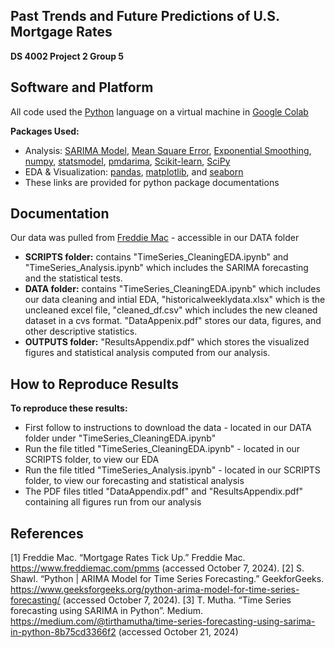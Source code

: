 ## **Past Trends and Future Predictions of U.S. Mortgage Rates**
**DS 4002 Project 2 Group 5**

## Software and Platform 
All code used the [Python](https://www.python.org/downloads/) language on a virtual machine in [Google Colab](https://colab.research.google.com/) 

**Packages Used:**
* Analysis: [SARIMA Model](https://www.geeksforgeeks.org/sarima-seasonal-autoregressive-integrated-moving-average/), [Mean Square Error](https://scikit-learn.org/1.5/modules/generated/sklearn.metrics.mean_squared_error.html), [Exponential Smoothing](https://www.statsmodels.org/dev/generated/statsmodels.tsa.holtwinters.ExponentialSmoothing.html), [numpy](https://numpy.org/doc/stable/user/absolute_beginners.html), [statsmodel](https://www.statsmodels.org/stable/index.html), [pmdarima](https://pypi.org/project/pmdarima/), [Scikit-learn](https://docs.scipy.org/doc/scipy/reference/stats.html), [SciPy](https://docs.scipy.org/doc/scipy/reference/stats.html)
* EDA & Visualization: [pandas](https://pypi.org/project/pandas/), [matplotlib](https://pypi.org/project/matplotlib/), and [seaborn](https://pypi.org/project/seaborn/) 
* These links are provided for python package documentations  
  
## Documentation 
Our data was pulled from [Freddie Mac]([https://www.kaggle.com/datasets/manchunhui/us-election-2020-tweets/data](https://www.freddiemac.com/pmms)) - accessible in our DATA folder
* **SCRIPTS folder:** contains "TimeSeries_CleaningEDA.ipynb" and "TimeSeries_Analysis.ipynb" which includes the SARIMA forecasting and the statistical tests. 
* **DATA folder:** contains "TimeSeries_CleaningEDA.ipynb" which includes our data cleaning and intial EDA, "historicalweeklydata.xlsx" which is the uncleaned excel file, "cleaned_df.csv" which includes the new cleaned dataset in a cvs format. "DataAppenix.pdf" stores our data, figures, and other descriptive statistics.
* **OUTPUTS folder:** "ResultsAppendix.pdf" which stores the visualized figures and statistical analysis computed from our analysis. 

## How to Reproduce Results 
**To reproduce these results:**
* First follow to instructions to download the data - located in our DATA folder under "TimeSeries_CleaningEDA.ipynb"
* Run the file titled "TimeSeries_CleaningEDA.ipynb" - located in our SCRIPTS folder, to view our EDA 
* Run the file titled  "TimeSeries_Analysis.ipynb" - located in our SCRIPTS folder, to view our forecasting and statistical analysis
* The PDF files titled "DataAppendix.pdf" and "ResultsAppendix.pdf" containing all figures run from our analysis

## References
[1] Freddie Mac. “Mortgage Rates Tick Up.” Freddie Mac. https://www.freddiemac.com/pmms (accessed October 7, 2024). 
[2] S. Shawl. “Python | ARIMA Model for Time Series Forecasting.” GeekforGeeks. https://www.geeksforgeeks.org/python-arima-model-for-time-series-forecasting/ (accessed October 7, 2024). 
[3] T. Mutha. “Time Series forecasting using SARIMA in Python”. Medium. https://medium.com/@tirthamutha/time-series-forecasting-using-sarima-in-python-8b75cd3366f2 (accessed October 21, 2024)
  
